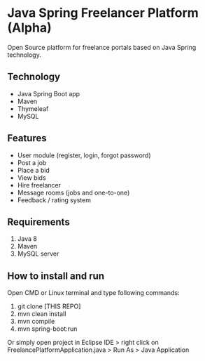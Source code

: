 # Java Spring Freelancer Platform (Alpha)

Open Source platform for freelance portals based on Java Spring technology.

## Technology

- Java Spring Boot app
- Maven
- Thymeleaf
- MySQL

## Features

- User module (register, login, forgot password)
- Post a job
- Place a bid
- View bids
- Hire freelancer
- Message rooms (jobs and one-to-one)
- Feedback / rating system

## Requirements 

1. Java 8
2. Maven
3. MySQL server

## How to install and run 

Open CMD or Linux terminal and type following commands:

1. git clone [THIS REPO]
2. mvn clean install
3. mvn compile
4. mvn spring-boot:run

Or simply open project in Eclipse IDE > right click on FreelancePlatformApplication.java > Run As > Java Application
